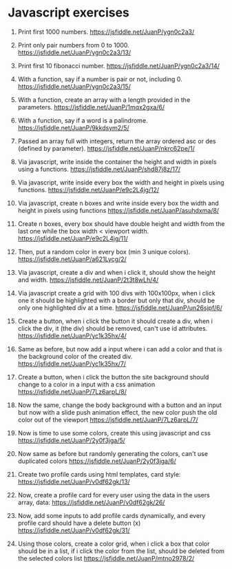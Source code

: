 # Javascript exercises
1. Print first 1000 numbers.
https://jsfiddle.net/JuanP/ygn0c2a3/

2. Print only pair numbers from 0 to 1000.
https://jsfiddle.net/JuanP/ygn0c2a3/13/

3. Print first 10 fibonacci number.
https://jsfiddle.net/JuanP/ygn0c2a3/14/

4. With a function, say if a number is pair or not, including 0.
https://jsfiddle.net/JuanP/ygn0c2a3/15/

5. With a function, create an array with a length provided in the parameters.
https://jsfiddle.net/JuanP/1mqx2gxa/6/

6. With a function, say if a word is a palindrome.
https://jsfiddle.net/JuanP/9kkdsym2/5/

7. Passed an array full with integers, return the array ordered asc or des (defined by parameter).
https://jsfiddle.net/JuanP/nkrc62pe/1/

8. Via javascript, write inside the container the height and width in pixels using a functions.
https://jsfiddle.net/JuanP/shd87j8z/17/

9. Via javascript, write inside every box the width and height in pixels using functions.
https://jsfiddle.net/JuanP/e9c2L4jg/12/

10. Via javascript, create n boxes and write inside every box the width and height in pixels using functions 
https://jsfiddle.net/JuanP/asuhdxma/8/

11. Create n boxes, every box should have double height and width from the last one while the box width < viewport width.
https://jsfiddle.net/JuanP/e9c2L4jg/11/

12. Then, put a random color in every box (min 3 unique colors).
https://jsfiddle.net/JuanP/a621Lycg/2/

13. Via javascript, create a div and when i click it, should show the height and width.
https://jsfiddle.net/JuanP/2t3t8wLh/4/

14. Via javascript create a grid with 100 divs with 100x100px, when i click one it should be highlighted with a border but only that div, should be only one highlighted div at a time.
https://jsfiddle.net/JuanP/un26sjpf/6/

15. Create a button, when i click the button it should create a div, when i click the div, it (the div) should be removed, can't use id attributes.
https://jsfiddle.net/JuanP/yc1k35hx/4/

16.	Same as before, but now add a input where i can add a color and that is the background color of the created div.
https://jsfiddle.net/JuanP/yc1k35hx/7/

17.	Create a button, when i click the button the site background should change to a color in a input with a css animation
https://jsfiddle.net/JuanP/7Lz6arpL/8/

18. Now the same, change the body background with a button and an input but now with a slide push animation effect, the new color push the old color out of the viewport
https://jsfiddle.net/JuanP/7Lz6arpL/7/

19. Now is time to use some colors, create this using javascript and css 
https://jsfiddle.net/JuanP/2y0f3jga/5/

20. Now same as before but randomly generating the colors, can't use duplicated colors
https://jsfiddle.net/JuanP/2y0f3jga/6/

21. Create two profile cards using html templates, card style:
https://jsfiddle.net/JuanP/v0df62gk/13/

22. Now, create a profile card for every user using the data in the users array, data:
https://jsfiddle.net/JuanP/v0df62gk/26/

23. Now, add some inputs to add profile cards dynamically, and every profile card should have a delete button (x)
https://jsfiddle.net/JuanP/v0df62gk/31/

24. Using those colors, create a color grid, when i click a box that color should be in a list, if i click the color from the list, should be deleted from the selected colors list
https://jsfiddle.net/JuanP/mtno2978/2/

